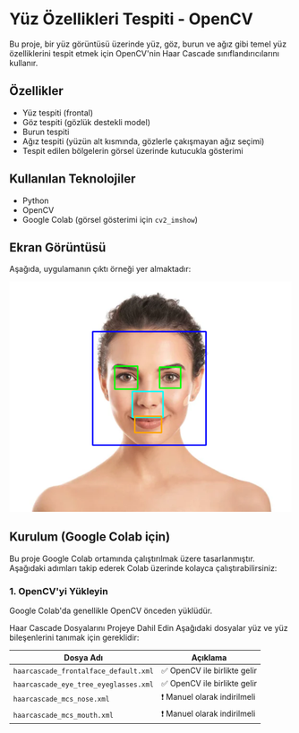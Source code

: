 # Yüz Özellikleri Tespiti - OpenCV

Bu proje, bir yüz görüntüsü üzerinde yüz, göz, burun ve ağız gibi temel yüz özelliklerini tespit etmek için OpenCV'nin Haar Cascade sınıflandırıcılarını kullanır.

## Özellikler

- Yüz tespiti (frontal)
- Göz tespiti (gözlük destekli model)
- Burun tespiti
- Ağız tespiti (yüzün alt kısmında, gözlerle çakışmayan ağız seçimi)
- Tespit edilen bölgelerin görsel üzerinde kutucukla gösterimi

## Kullanılan Teknolojiler

- Python
- OpenCV
- Google Colab (görsel gösterimi için `cv2_imshow`)

## Ekran Görüntüsü

Aşağıda, uygulamanın çıktı örneği yer almaktadır:

![Örnek Görsel](yüzz.png)

## Kurulum (Google Colab için)

Bu proje Google Colab ortamında çalıştırılmak üzere tasarlanmıştır. Aşağıdaki adımları takip ederek Colab üzerinde kolayca çalıştırabilirsiniz:

### 1. OpenCV'yi Yükleyin

Google Colab'da genellikle OpenCV önceden yüklüdür. 

Haar Cascade Dosyalarını Projeye Dahil Edin
Aşağıdaki dosyalar yüz ve yüz bileşenlerini tanımak için gereklidir:

| Dosya Adı                             | Açıklama                    |
| ------------------------------------- | --------------------------- |
| `haarcascade_frontalface_default.xml` | ✅ OpenCV ile birlikte gelir |
| `haarcascade_eye_tree_eyeglasses.xml` | ✅ OpenCV ile birlikte gelir |
| `haarcascade_mcs_nose.xml`            | ❗ Manuel olarak indirilmeli |
| `haarcascade_mcs_mouth.xml`           | ❗ Manuel olarak indirilmeli |






